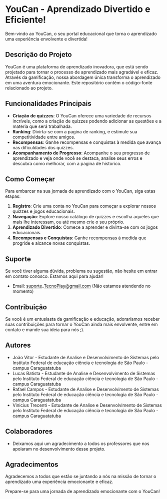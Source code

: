 # YouCan - Aprendizado Divertido e Eficiente!

Bem-vindo ao YouCan, o seu portal educacional que torna o aprendizado uma experiência envolvente e divertida!

## Descrição do Projeto
YouCan é uma plataforma de aprendizado inovadora, que está sendo projetado para tornar o processo de aprendizado mais agradável e eficaz. Através da gamificação, nossa abordagem única transforma o aprendizado em uma aventura emocionante. Este repositório contém o código-fonte relacionado ao projeto.

## Funcionalidades Principais
- **Criação de quizzes**: O YouCan oferece uma variedade de recursos incríveis, como a criação de quizzes podendo adicionar as questões e a materia que será trabalhada.
- **Ranking**: Divirta-se com a pagina de ranking, e estimule sua competitividade entre amigos. 
- **Recompensas**: Ganhe recompensas e conquistas à medida que avança nas dificuldades dos quizzes.
- **Acompanhamento de Progresso**: Acompanhe o seu progresso de aprendizado e veja onde você se destaca, analise seus erros e descubra como melhorar, com a pagina de historico.

## Como Começar
Para embarcar na sua jornada de aprendizado com o YouCan, siga estas etapas:

1. **Registro**: Crie uma conta no YouCan para começar a explorar nossos quizzes e jogos educacionais.
3. **Navegação**: Explore nosso catálogo de quizzes e escolha aqueles que mais lhe interessam, ou até mesmo crie o seu próprio.
4. **Aprendizado Divertido**: Comece a aprender e divirta-se com os jogos educacionais.
5. **Recompensas e Conquistas**: Ganhe recompensas à medida que progride e alcance novas conquistas.

## Suporte
Se você tiver alguma dúvida, problema ou sugestão, não hesite em entrar em contato conosco. Estamos aqui para ajudar!

- Email: suporte_TecnoPlay@gmail.com (Não estamos atendendo no momento) 

## Contribuição
Se você é um entusiasta da gamificação e educação, adoraríamos receber suas contribuições para tornar o YouCan ainda mais envolvente, entre em contato e mande sua ideia para nós ;).

## Autores
- João Vitor - Estudante de Analise e Desenvolvimento de Sistemas pelo Instituto Federal de educação ciência e tecnologia de São Paulo - campus Caraguatatuba
- Lucas Batista - Estudante de Analise e Desenvolvimento de Sistemas pelo Instituto Federal de educação ciência e tecnologia de São Paulo - campus Caraguatatuba
- Rafael Campos - Estudante de Analise e Desenvolvimento de Sistemas pelo Instituto Federal de educação ciência e tecnologia de São Paulo - campus Caraguatatuba
- Vinicius Trecenti - Estudante de Analise e Desenvolvimento de Sistemas pelo Instituto Federal de educação ciência e tecnologia de São Paulo - campus Caraguatatuba

## Colaboradores
- Deixamos aqui um agradecimento a todos os professores que nos apoiaram no desenvolvimento desse projeto.

## Agradecimentos
Agradecemos a todos que estão se juntando a nós na missão de tornar o aprendizado uma experiência emocionante e eficaz.

Prepare-se para uma jornada de aprendizado emocionante com o YouCan!
